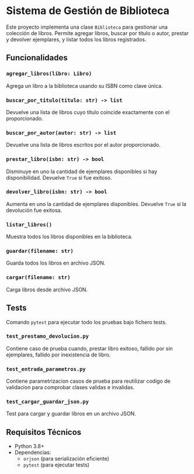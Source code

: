 # Sistema de Gestión de Biblioteca

Este proyecto implementa una clase `Biblioteca` para gestionar una colección de libros. Permite agregar libros, buscar por título o autor, prestar y devolver ejemplares, y listar todos los libros registrados.


## Funcionalidades

### `agregar_libros(libro: Libro)`
Agrega un libro a la biblioteca usando su ISBN como clave única.

### `buscar_por_titulo(titulo: str) -> list`
Devuelve una lista de libros cuyo título coincide exactamente con el proporcionado.

### `buscar_por_autor(autor: str) -> list`
Devuelve una lista de libros escritos por el autor proporcionado.

### `prestar_libro(isbn: str) -> bool`
Disminuye en uno la cantidad de ejemplares disponibles si hay disponibilidad. Devuelve `True` si fue exitoso.

### `devolver_libro(isbn: str) -> bool`
Aumenta en uno la cantidad de ejemplares disponibles. Devuelve `True` si la devolución fue exitosa.

### `listar_libros()`
Muestra todos los libros disponibles en la biblioteca.

### `guardar(filename: str)` 

Guarda todos los libros en archivo JSON.
### `cargar(filename: str)` 

Carga libros desde archivo JSON.

## Tests
Comando `pytest` para ejecutar todo los pruebas bajo fichero tests.

### `test_prestamo_devolucion.py` 

Contiene caso de prueba cuando, prestar libro exitoso, fallido por sin ejemplares, fallido por inexistencia de libro. 

### `test_entrada_parametros.py` 

Contiene parametrizacion casos de prueba para reutilizar codigo de validacion para comprobar clases validas e invalidas.

### `test_cargar_guardar_json.py` 

Test para cargar y guardar libros en un archivo JSON.

## Requisitos Técnicos
- Python 3.8+
- Dependencias:
  - `orjson` (para serialización eficiente)
  - `pytest` (para ejecutar tests)